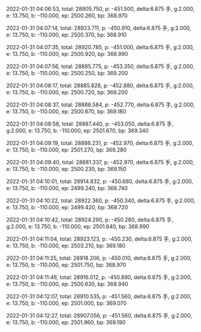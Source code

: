 2022-01-31 04:06:53, total: 28905.750, p: -451.500, delta:6.875 手, g:2.000, e: 13.750, b: -110.000, ep: 2500.260, bp: 368.970

2022-01-31 04:07:14, total: 28923.711, p: -450.910, delta:6.875 手, g:2.000, e: 13.750, b: -110.000, ep: 2500.370, bp: 368.910

2022-01-31 04:07:35, total: 28920.785, p: -451.000, delta:6.875 手, g:2.000, e: 13.750, b: -110.000, ep: 2500.920, bp: 368.990

2022-01-31 04:07:56, total: 28885.775, p: -453.350, delta:6.875 手, g:2.000, e: 13.750, b: -110.000, ep: 2500.250, bp: 369.200

2022-01-31 04:08:17, total: 28885.828, p: -452.880, delta:6.875 手, g:2.000, e: 13.750, b: -110.000, ep: 2500.720, bp: 369.200

2022-01-31 04:08:37, total: 28886.584, p: -452.770, delta:6.875 手, g:2.000, e: 13.750, b: -110.000, ep: 2500.670, bp: 369.180

2022-01-31 04:08:58, total: 28887.440, p: -453.050, delta:6.875 手, g:2.000, e: 13.750, b: -110.000, ep: 2501.670, bp: 369.340

2022-01-31 04:09:19, total: 28886.231, p: -452.970, delta:6.875 手, g:2.000, e: 13.750, b: -110.000, ep: 2501.270, bp: 369.280

2022-01-31 04:09:40, total: 28881.337, p: -452.970, delta:6.875 手, g:2.000, e: 13.750, b: -110.000, ep: 2500.230, bp: 369.150

2022-01-31 04:10:01, total: 28914.832, p: -450.680, delta:6.875 手, g:2.000, e: 13.750, b: -110.000, ep: 2499.240, bp: 368.740

2022-01-31 04:10:22, total: 28922.360, p: -450.340, delta:6.875 手, g:2.000, e: 13.750, b: -110.000, ep: 2499.420, bp: 368.720

2022-01-31 04:10:42, total: 28924.290, p: -450.280, delta:6.875 手, g:2.000, e: 13.750, b: -110.000, ep: 2501.640, bp: 368.990

2022-01-31 04:11:04, total: 28923.123, p: -450.230, delta:6.875 手, g:2.000, e: 13.750, b: -110.000, ep: 2503.210, bp: 369.180

2022-01-31 04:11:25, total: 28918.206, p: -450.010, delta:6.875 手, g:2.000, e: 13.750, b: -110.000, ep: 2501.750, bp: 368.970

2022-01-31 04:11:46, total: 28916.012, p: -450.890, delta:6.875 手, g:2.000, e: 13.750, b: -110.000, ep: 2500.630, bp: 368.940

2022-01-31 04:12:07, total: 28910.535, p: -451.560, delta:6.875 手, g:2.000, e: 13.750, b: -110.000, ep: 2501.000, bp: 369.070

2022-01-31 04:12:27, total: 28907.056, p: -451.560, delta:6.875 手, g:2.000, e: 13.750, b: -110.000, ep: 2501.960, bp: 369.190